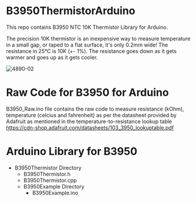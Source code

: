 # B3950ThermistorArduino
This repo contains B3950 NTC 10K Thermistor Library for Arduino.

The precision 10K thermistor is an inexpensive way to measure temperature in a small gap, or taped to a flat surface, it's only 0.2mm wide!
The resistance in 25°C is 10K (+- 1%). The resistance goes down as it gets warmer and goes up as it gets cooler. 

![4890-02](https://github.com/ParthaPRay/B3950ThermistorArduino/assets/1689639/6d6cd7ff-a7ee-479c-93df-40e90c82c24a)


# Raw Code for B3950 for Arduino

B3950_Raw.ino file contains the raw code to measure resistance (kOhm), temperature (celcius and fahrenheit) as per the datasheet provided by Adafruit as mentioned in the temperature-to-resistance lookup table https://cdn-shop.adafruit.com/datasheets/103_3950_lookuptable.pdf

# Arduino Library for B3950

* B3950Thermistor Directory
  * B3950Thermistor.h
  * B3950Thermistor.cpp
  * B3950Example Directory
      * B3950Example.ino
